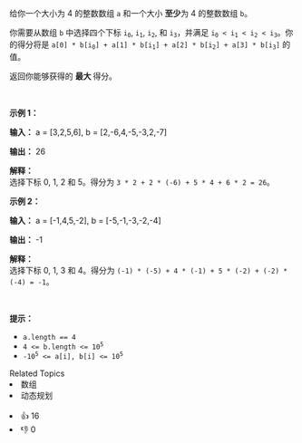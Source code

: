 <p>给你一个大小为 4 的整数数组 <code>a</code> 和一个大小 <strong>至少</strong>为 4 的整数数组 <code>b</code>。</p>

<p>你需要从数组 <code>b</code> 中选择四个下标 <code>i<sub>0</sub></code>, <code>i<sub>1</sub></code>, <code>i<sub>2</sub></code>, 和 <code>i<sub>3</sub></code>，并满足 <code>i<sub>0</sub> &lt; i<sub>1</sub> &lt; i<sub>2</sub> &lt; i<sub>3</sub></code>。你的得分将是 <code>a[0] * b[i<sub>0</sub>] + a[1] * b[i<sub>1</sub>] + a[2] * b[i<sub>2</sub>] + a[3] * b[i<sub>3</sub>]</code> 的值。</p>

<p>返回你能够获得的 <strong>最大 </strong>得分。</p>

<p>&nbsp;</p>

<p><strong class="example">示例 1：</strong></p>

<div class="example-block"> 
 <p><strong>输入：</strong> <span class="example-io">a = [3,2,5,6], b = [2,-6,4,-5,-3,2,-7]</span></p> 
</div>

<p><strong>输出：</strong> <span class="example-io">26</span></p>

<p><strong>解释：</strong><br /> 选择下标 0, 1, 2 和 5。得分为 <code>3 * 2 + 2 * (-6) + 5 * 4 + 6 * 2 = 26</code>。</p>

<p><strong class="example">示例 2：</strong></p>

<div class="example-block"> 
 <p><strong>输入：</strong> <span class="example-io">a = [-1,4,5,-2], b = [-5,-1,-3,-2,-4]</span></p> 
</div>

<p><strong>输出：</strong> <span class="example-io">-1</span></p>

<p><strong>解释：</strong><br /> 选择下标 0, 1, 3 和 4。得分为 <code>(-1) * (-5) + 4 * (-1) + 5 * (-2) + (-2) * (-4) = -1</code>。</p>

<p>&nbsp;</p>

<p><strong>提示：</strong></p>

<ul> 
 <li><code>a.length == 4</code></li> 
 <li><code>4 &lt;= b.length &lt;= 10<sup>5</sup></code></li> 
 <li><code>-10<sup>5</sup> &lt;= a[i], b[i] &lt;= 10<sup>5</sup></code></li> 
</ul>

<div><div>Related Topics</div><div><li>数组</li><li>动态规划</li></div></div><br><div><li>👍 16</li><li>👎 0</li></div>